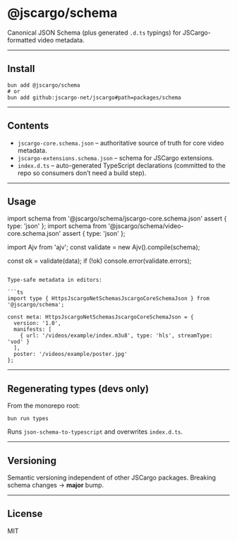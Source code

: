 # @jscargo/schema

Canonical JSON Schema (plus generated `.d.ts` typings) for JSCargo-formatted video metadata.

---

## Install

```
bun add @jscargo/schema
# or
bun add github:jscargo-net/jscargo#path=packages/schema
```

---

## Contents

* `jscargo-core.schema.json` – authoritative source of truth for core video metadata.
* `jscargo-extensions.schema.json` – schema for JSCargo extensions.
* `index.d.ts` – auto-generated TypeScript declarations (committed to the repo so consumers don’t need a build step).

---

## Usage

import schema from '@jscargo/schema/jscargo-core.schema.json' assert { type: 'json' };
import schema from '@jscargo/schema/video-core.schema.json' assert { type: 'json' };

import Ajv from 'ajv';
const validate = new Ajv().compile(schema);

const ok = validate(data);
if (!ok) console.error(validate.errors);
```

Type-safe metadata in editors:

```ts
import type { HttpsJscargoNetSchemasJscargoCoreSchemaJson } from '@jscargo/schema';

const meta: HttpsJscargoNetSchemasJscargoCoreSchemaJson = {
  version: '1.0',
  manifests: [
    { url: '/videos/example/index.m3u8', type: 'hls', streamType: 'vod' }
  ],
  poster: '/videos/example/poster.jpg'
};
```

---

## Regenerating types (devs only)

From the monorepo root:

```
bun run types
```

Runs `json-schema-to-typescript` and overwrites `index.d.ts`.

---

## Versioning

Semantic versioning independent of other JSCargo packages.
Breaking schema changes → **major** bump.

---

## License

MIT
